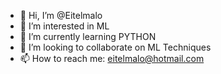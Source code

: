 - 👋 Hi, I’m @Eitelmalo
- 👀 I’m interested in ML
- 🌱 I’m currently learning PYTHON
- 💞️ I’m looking to collaborate on ML Techniques
- 📫 How to reach me: eitelmalo@hotmail.com

<!---
Eitelmalo/Eitelmalo is a ✨ special ✨ repository because its `README.md` (this file) appears on your GitHub profile.
You can click the Preview link to take a look at your changes.
--->
